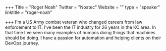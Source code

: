 +++
Title = "Roger Noah"
Twitter = "Noatec"
Website = ""
type = "speaker"
linktitle = "roger-noah"

+++
I'm a US Army combat veteran who changed careers from law enforcement to IT. I've been the IT industry for 26 years in the KC area. In that time I've seen many examples of humans doing things that machines should be doing. I have a passion for automation and helping clients on their DevOps journey.
